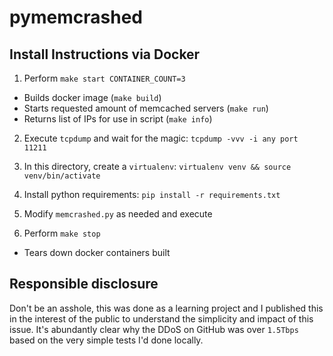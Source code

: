 # pymemcrashed

## Install Instructions via Docker
1. Perform `make start CONTAINER_COUNT=3`
  - Builds docker image (`make build`)
  - Starts requested amount of memcached servers (`make run`)
  - Returns list of IPs for use in script (`make info`)

2. Execute `tcpdump` and wait for the magic:
`tcpdump -vvv -i any port 11211`

3. In this directory, create a `virtualenv`:
`virtualenv venv && source venv/bin/activate`

4. Install python requirements:
`pip install -r requirements.txt`

5. Modify `memcrashed.py` as needed and execute

6. Perform `make stop`
  - Tears down docker containers built
## Responsible disclosure
Don't be an asshole, this was done as a learning project and I published this
in the interest of the public to understand the simplicity and impact of this
issue. It's abundantly clear why the DDoS on GitHub was over `1.5Tbps` based 
on the very simple tests I'd done locally. 
